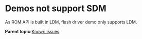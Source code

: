 # Demos not support SDM

As ROM API is built in LDM, flash driver demo only supports LDM.

**Parent topic:**[Known issues](../topics/known_issues.md)

